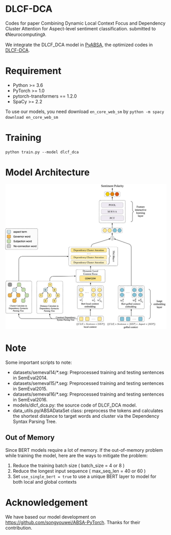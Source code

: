 # DLCF-DCA
 Codes for paper Combining Dynamic Local Context Focus and Dependency Cluster Attention for Aspect-level sentiment classification. submitted to 《Neurocomputing》.

We integrate the DLCF_DCA model in [PyABSA](https://github.com/yangheng95/PyABSA), the optimized codes in [DLCF-DCA](https://github.com/yangheng95/PyABSA/blob/release/pyabsa/tasks/apc/models/dlcf_dca_bert.py).

# Requirement
* Python >= 3.6 <br> 
* PyTorch >= 1.0 <br> 
* pytorch-transformers == 1.2.0 <br> 
* SpaCy >= 2.2

To use our models, you need download `en_core_web_sm` by
`python -m spacy download en_core_web_sm`

# Training
```
python train.py --model dlcf_dca
```
#  Model Architecture
![dlcf_dca](pic/dlcf_dca.png)

# Note
Some important scripts to note:
* datasets/semeval14/*.seg: Preprocessed training and testing sentences in SemEval2014.
* datasets/semeval15/*.seg: Preprocessed training and testing sentences in SemEval2015.
* datasets/semeval16/*.seg: Preprocessed training and testing sentences in SemEval2016.
* models/dlcf_dca.py: the source code of DLCF_DCA model.
* data_utils.py/ABSADataSet class: preprocess the tokens and calculates the shortest distance to target words and cluster via the Dependency Syntax Parsing Tree.

## Out of Memory
Since BERT models require a lot of memory. If the out-of-memory problem while training the model, here are the ways to mitigate the problem:
1. Reduce the training batch size ( batch_size = 4 or 8 )
2. Reduce the longest input sequence ( max_seq_len = 40 or 60 )
3. Set `use_single_bert = true` to use a unique BERT layer to model for both local and global contexts

# Acknowledgement
We have based our model development on https://github.com/songyouwei/ABSA-PyTorch. Thanks for their contribution.


